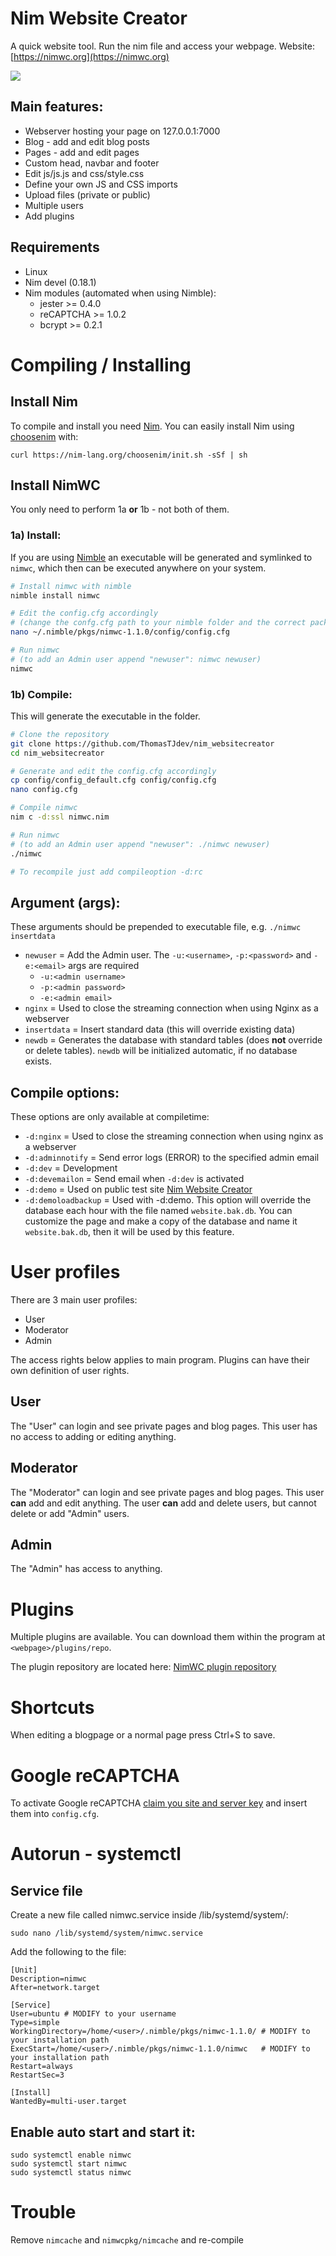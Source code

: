 # Nim Website Creator

A quick website tool. Run the nim file and access your webpage. Website: [https://nimwc.org](https://nimwc.org)

<img src="private/screenshots/NimWC_logo_shadow.png" style="max-height: 250px; display: block;" />


## Main features:
- Webserver hosting your page on 127.0.0.1:7000
- Blog - add and edit blog posts
- Pages - add and edit pages
- Custom head, navbar and footer
- Edit js/js.js and css/style.css
- Define your own JS and CSS imports
- Upload files (private or public)
- Multiple users
- Add plugins

## Requirements
- Linux
- Nim devel (0.18.1)
- Nim modules (automated when using Nimble):
  - jester >= 0.4.0
  - reCAPTCHA >= 1.0.2
  - bcrypt >= 0.2.1


# Compiling / Installing

## Install Nim
To compile and install you need [Nim](https://nim-lang.org/). You can easily install Nim using [choosenim](https://nim-lang.org/install_unix.html) with:
```
curl https://nim-lang.org/choosenim/init.sh -sSf | sh
```

## Install NimWC

You only need to perform 1a **or** 1b - not both of them.


### 1a) Install:

If you are using [Nimble](https://github.com/nim-lang/nimble) an executable will be generated and symlinked to `nimwc`, which then can be executed anywhere on your system.

```bash
# Install nimwc with nimble
nimble install nimwc

# Edit the config.cfg accordingly
# (change the confg.cfg path to your nimble folder and the correct package version)
nano ~/.nimble/pkgs/nimwc-1.1.0/config/config.cfg

# Run nimwc
# (to add an Admin user append "newuser": nimwc newuser)
nimwc
```


### 1b) Compile:

This will generate the executable in the folder. 

```bash
# Clone the repository
git clone https://github.com/ThomasTJdev/nim_websitecreator
cd nim_websitecreator

# Generate and edit the config.cfg accordingly
cp config/config_default.cfg config/config.cfg
nano config.cfg

# Compile nimwc
nim c -d:ssl nimwc.nim

# Run nimwc
# (to add an Admin user append "newuser": ./nimwc newuser)
./nimwc

# To recompile just add compileoption -d:rc
```


## Argument (args):

These arguments should be prepended to executable file, e.g. `./nimwc insertdata`

* `newuser` = Add the Admin user. The `-u:<username>`, `-p:<password>` and `-e:<email>` args are required
  * `-u:<admin username>`
  * `-p:<admin password>`
  * `-e:<admin email>`
* `nginx` = Used to close the streaming connection when using Nginx as a webserver
* `insertdata` = Insert standard data (this will override existing data)
* `newdb` = Generates the database with standard tables (does **not** override or delete tables). `newdb` will be initialized automatic, if no database exists.

## Compile options:

These options are only available at compiletime:

* `-d:nginx` = Used to close the streaming connection when using nginx as a webserver
* `-d:adminnotify` = Send error logs (ERROR) to the specified admin email
* `-d:dev` = Development
* `-d:devemailon` = Send email when `-d:dev` is activated
* `-d:demo` = Used on public test site [Nim Website Creator](https://nimwc.org)
* `-d:demoloadbackup` = Used with -d:demo. This option will override the database each hour with the file named `website.bak.db`. You can customize the page and make a copy of the database and name it `website.bak.db`, then it will be used by this feature.


# User profiles

There are 3 main user profiles:
* User
* Moderator
* Admin

The access rights below applies to main program. Plugins can have their own definition of user rights.

## User

The "User" can login and see private pages and blog pages. This user has no access to adding or editing anything.

## Moderator

The "Moderator" can login and see private pages and blog pages. This user **can** add and edit anything. The user **can** add and delete users, but cannot delete or add "Admin" users.

## Admin

The "Admin" has access to anything.

# Plugins

Multiple plugins are available. You can download them within the program at `<webpage>/plugins/repo`.

The plugin repository are located here: [NimWC plugin repository](https://github.com/ThomasTJdev/nimwc_plugins)


# Shortcuts

When editing a blogpage or a normal page press Ctrl+S to save.

# Google reCAPTCHA

To activate Google reCAPTCHA [claim you site and server key](https://www.google.com/recaptcha/admin) and insert them into `config.cfg`.

# Autorun - systemctl

## Service file

Create a new file called nimwc.service inside /lib/systemd/system/:
```
sudo nano /lib/systemd/system/nimwc.service
```

Add the following to the file:
```
[Unit]
Description=nimwc
After=network.target

[Service]
User=ubuntu # MODIFY to your username
Type=simple
WorkingDirectory=/home/<user>/.nimble/pkgs/nimwc-1.1.0/ # MODIFY to your installation path
ExecStart=/home/<user>/.nimble/pkgs/nimwc-1.1.0/nimwc   # MODIFY to your installation path
Restart=always
RestartSec=3

[Install]
WantedBy=multi-user.target
```

## Enable auto start and start it:
```
sudo systemctl enable nimwc
sudo systemctl start nimwc
sudo systemctl status nimwc
```


# Trouble

Remove `nimcache` and `nimwcpkg/nimcache` and re-compile
